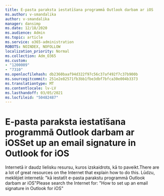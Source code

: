 ```yaml
---
title: E-pasta paraksta iestatīšana programmā Outlook darbam ar iOS
ms.author: v-smandalika
author: v-smandalika
manager: dansimp
ms.date: 12/18/2020
ms.audience: Admin
ms.topic: article
ms.service: o365-administration
ROBOTS: NOINDEX, NOFOLLOW
localization_priority: Normal
ms.collection: Adm_O365
ms.custom:
- "1200009"
- "7310"
ms.openlocfilehash: db2360baaf94d322f97c56c37af492f7c37b900b
ms.sourcegitcommit: 251e2e82571fb3bb1fbe3dbf7bfca30e004b3373
ms.translationtype: MT
ms.contentlocale: lv-LV
ms.lasthandoff: 03/05/2021
ms.locfileid: "50482487"
---
```

# <a name="set-up-an-email-signature-in-outlook-for-ios"></a><span data-ttu-id="51692-102">E-pasta paraksta iestatīšana programmā Outlook darbam ar iOS</span><span class="sxs-lookup"><span data-stu-id="51692-102">Set up an email signature in Outlook for iOS</span></span>

<span data-ttu-id="51692-103">Internetā ir daudz lielisku resursu, kuros izskaidrots, kā to paveikt.</span><span class="sxs-lookup"><span data-stu-id="51692-103">There are a lot of great resources on the Internet that explain how to do this.</span></span> <span data-ttu-id="51692-104">Lūdzu, meklējiet internetā: "kā iestatīt e-pasta parakstu programmā Outlook darbam ar iOS"</span><span class="sxs-lookup"><span data-stu-id="51692-104">Please search the Internet for: "How to set up an email signature in Outlook for iOS"</span></span>